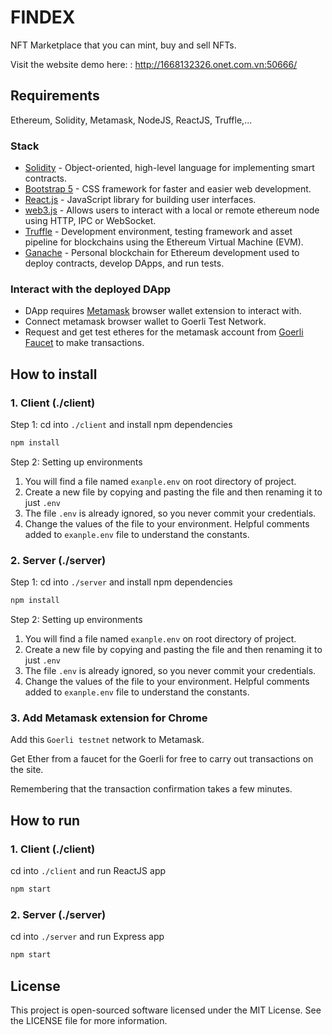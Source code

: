 # FINDEX

NFT Marketplace that you can mint, buy and sell NFTs.

Visit the website demo here: : http://1668132326.onet.com.vn:50666/

## Requirements

Ethereum, Solidity, Metamask, NodeJS, ReactJS, Truffle,...

### Stack

- [Solidity](https://docs.soliditylang.org/) - Object-oriented, high-level language for implementing smart contracts.
- [Bootstrap 5](https://getbootstrap.com/) - CSS framework for faster and easier web development.
- [React.js](https://reactjs.org/) - JavaScript library for building user interfaces.
- [web3.js](https://web3js.readthedocs.io/en/v1.3.4/) - Allows users to interact with a local or remote ethereum node using HTTP, IPC or WebSocket.
- [Truffle](https://www.trufflesuite.com/truffle) - Development environment, testing framework and asset pipeline for blockchains using the Ethereum Virtual Machine (EVM).
- [Ganache](https://www.trufflesuite.com/ganache) - Personal blockchain for Ethereum development used to deploy contracts, develop DApps, and run tests.

### Interact with the deployed DApp
- DApp requires [Metamask](https://metamask.io/) browser wallet extension to interact with.
- Connect metamask browser wallet to Goerli Test Network.
- Request and get test etheres for the metamask account from [Goerli Faucet](https://goerli-faucet.mudit.blog/) to make transactions.

## How to install

### 1. Client (./client)

Step 1: cd into `./client` and install npm dependencies

```bash
npm install
```

Step 2: Setting up environments

1.  You will find a file named `exanple.env` on root directory of project.
2.  Create a new file by copying and pasting the file and then renaming it to just `.env`
3.  The file `.env` is already ignored, so you never commit your credentials.
4.  Change the values of the file to your environment. Helpful comments added to `exanple.env` file to understand the constants.

### 2. Server (./server)

Step 1: cd into `./server` and install npm dependencies

```bash
npm install
```

Step 2: Setting up environments

1.  You will find a file named `exanple.env` on root directory of project.
2.  Create a new file by copying and pasting the file and then renaming it to just `.env`
3.  The file `.env` is already ignored, so you never commit your credentials.
4.  Change the values of the file to your environment. Helpful comments added to `exanple.env` file to understand the constants.

### 3. Add Metamask extension for Chrome

Add this `Goerli testnet` network to Metamask.

Get Ether from a faucet for the Goerli for free to carry out transactions on the site.

Remembering that the transaction confirmation takes a few minutes.

## How to run

### 1. Client (./client)

cd into `./client` and run ReactJS app

```bash
npm start
```

### 2. Server (./server)

cd into `./server` and run Express app

```bash
npm start
```

## License

This project is open-sourced software licensed under the MIT License. See the LICENSE file for more information.